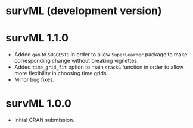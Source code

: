 # survML (development version)

# survML 1.1.0

* Added `gam` to `SUGGESTS` in order to allow `SuperLearner` package to make corresponding change without breaking vignettes. 
* Added `time_grid_fit` option to main `stackG` function in order to allow more flexibility in choosing time grids. 
* Minor bug fixes. 

# survML 1.0.0

* Initial CRAN submission.
